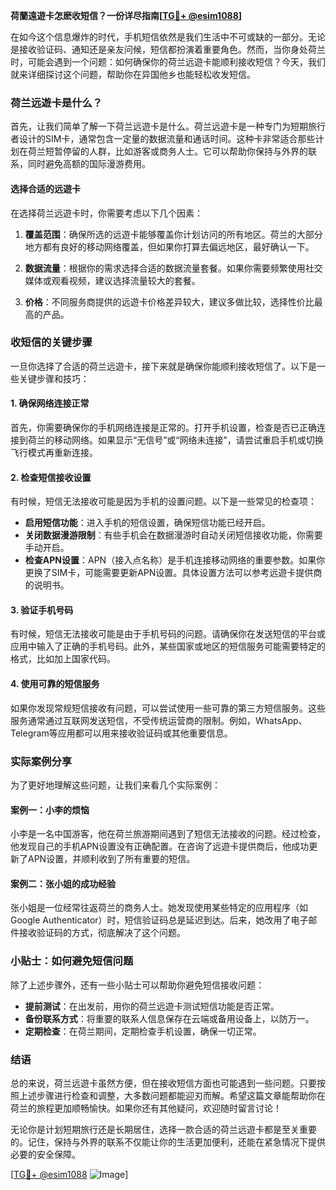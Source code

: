 **荷蘭遠遊卡怎麽收短信？一份详尽指南[[TG💪+ @esim1088](https://t.me/s/esim1088)]**

在如今这个信息爆炸的时代，手机短信依然是我们生活中不可或缺的一部分。无论是接收验证码、通知还是亲友问候，短信都扮演着重要角色。然而，当你身处荷兰时，可能会遇到一个问题：如何确保你的荷兰远遊卡能顺利接收短信？今天，我们就来详细探讨这个问题，帮助你在异国他乡也能轻松收发短信。

### 荷兰远遊卡是什么？

首先，让我们简单了解一下荷兰远遊卡是什么。荷兰远遊卡是一种专门为短期旅行者设计的SIM卡，通常包含一定量的数据流量和通话时间。这种卡非常适合那些计划在荷兰短暂停留的人群，比如游客或商务人士。它可以帮助你保持与外界的联系，同时避免高额的国际漫游费用。

#### 选择合适的远遊卡

在选择荷兰远遊卡时，你需要考虑以下几个因素：

1. **覆盖范围**：确保所选的远遊卡能够覆盖你计划访问的所有地区。荷兰的大部分地方都有良好的移动网络覆盖，但如果你打算去偏远地区，最好确认一下。
   
2. **数据流量**：根据你的需求选择合适的数据流量套餐。如果你需要频繁使用社交媒体或观看视频，建议选择流量较大的套餐。

3. **价格**：不同服务商提供的远遊卡价格差异较大，建议多做比较，选择性价比最高的产品。

### 收短信的关键步骤

一旦你选择了合适的荷兰远遊卡，接下来就是确保你能顺利接收短信了。以下是一些关键步骤和技巧：

#### 1. 确保网络连接正常

首先，你需要确保你的手机网络连接是正常的。打开手机设置，检查是否已正确连接到荷兰的移动网络。如果显示“无信号”或“网络未连接”，请尝试重启手机或切换飞行模式再重新连接。

#### 2. 检查短信接收设置

有时候，短信无法接收可能是因为手机的设置问题。以下是一些常见的检查项：

- **启用短信功能**：进入手机的短信设置，确保短信功能已经开启。
- **关闭数据漫游限制**：有些手机会在数据漫游时自动关闭短信接收功能，你需要手动开启。
- **检查APN设置**：APN（接入点名称）是手机连接移动网络的重要参数。如果你更换了SIM卡，可能需要更新APN设置。具体设置方法可以参考远遊卡提供商的说明书。

#### 3. 验证手机号码

有时候，短信无法接收可能是由于手机号码的问题。请确保你在发送短信的平台或应用中输入了正确的手机号码。此外，某些国家或地区的短信服务可能需要特定的格式，比如加上国家代码。

#### 4. 使用可靠的短信服务

如果你发现常规短信接收有问题，可以尝试使用一些可靠的第三方短信服务。这些服务通常通过互联网发送短信，不受传统运营商的限制。例如，WhatsApp、Telegram等应用都可以用来接收验证码或其他重要信息。

### 实际案例分享

为了更好地理解这些问题，让我们来看几个实际案例：

#### 案例一：小李的烦恼

小李是一名中国游客，他在荷兰旅游期间遇到了短信无法接收的问题。经过检查，他发现自己的手机APN设置没有正确配置。在咨询了远遊卡提供商后，他成功更新了APN设置，并顺利收到了所有重要的短信。

#### 案例二：张小姐的成功经验

张小姐是一位经常往返荷兰的商务人士。她发现使用某些特定的应用程序（如Google Authenticator）时，短信验证码总是延迟到达。后来，她改用了电子邮件接收验证码的方式，彻底解决了这个问题。

### 小贴士：如何避免短信问题

除了上述步骤外，还有一些小贴士可以帮助你避免短信接收问题：

- **提前测试**：在出发前，用你的荷兰远遊卡测试短信功能是否正常。
- **备份联系方式**：将重要的联系人信息保存在云端或备用设备上，以防万一。
- **定期检查**：在荷兰期间，定期检查手机设置，确保一切正常。

### 结语

总的来说，荷兰远遊卡虽然方便，但在接收短信方面也可能遇到一些问题。只要按照上述步骤进行检查和调整，大多数问题都能迎刃而解。希望这篇文章能帮助你在荷兰的旅程更加顺畅愉快。如果你还有其他疑问，欢迎随时留言讨论！

无论你是计划短期旅行还是长期居住，选择一款合适的荷兰远遊卡都是至关重要的。记住，保持与外界的联系不仅能让你的生活更加便利，还能在紧急情况下提供必要的安全保障。

[[TG💪+ @esim1088](https://t.me/s/esim1088) ![Image](https://i.postimg.cc/4NQfJmqS/Snipaste-2025-05-13-00-14-12.png)]